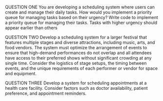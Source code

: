 QUESTION ONE
You are developing a scheduling system where users can create and manage their daily tasks. How would you implement a priority queue for managing tasks based on their urgency?
Write code to implement a priority queue for managing their tasks. Tasks with higher urgency should appear earlier than others

QUESTION TWO
Develop a scheduling system for a larger festival that features multiple stages and diverse attractions, including music, arts, and food vendors. The system must optimize the arrangement of events to ensure that high-demand performances do not overlap and all attendees have access to their preferred shows without significant crowding at any single time. Consider the logistics of stage setups, the timing between events, and the unique requirements of each performer or vendor for space and equipment.

QUESTION THREE
Develop a system for scheduling appointments at a health care facility. Consider factors such as doctor availability, patient preference, and appointment reminders.
